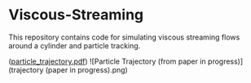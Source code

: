 # Viscous-Streaming
This repository contains code for simulating viscous streaming flows around a cylinder and particle tracking.

([particle_trajectory.pdf](https://github.com/qiyuanbillwu/Viscous-Streaming/blob/3c33f5b3b3fc30f719de29d3025066a34a6c0cdb/particle_trajectory.pdf))
![Particle Trajectory (from paper in progress)](trajectory (paper in progress).png)

